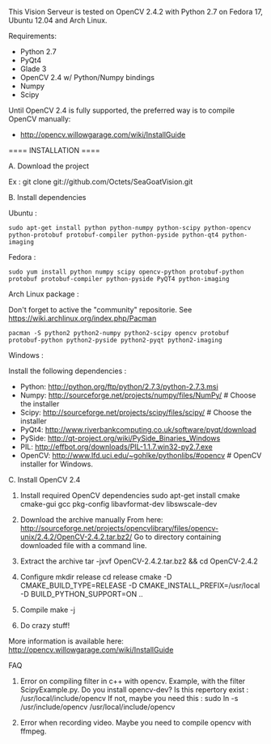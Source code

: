 This Vision Serveur is tested on OpenCV 2.4.2 with Python 2.7 on Fedora 17, Ubuntu 12.04 and Arch Linux.

Requirements:

 - Python 2.7
 - PyQt4
 - Glade 3
 - OpenCV 2.4 w/ Python/Numpy bindings
 - Numpy
 - Scipy

Until OpenCV 2.4 is fully supported, the preferred way is to compile OpenCV manually:
 - http://opencv.willowgarage.com/wiki/InstallGuide

==== INSTALLATION ====

A. Download the project

Ex :     git clone git://github.com/Octets/SeaGoatVision.git


B. Install dependencies

Ubuntu :

    sudo apt-get install python python-numpy python-scipy python-opencv python-protobuf protobuf-compiler python-pyside python-qt4 python-imaging

Fedora :

    sudo yum install python numpy scipy opencv-python protobuf-python protobuf protobuf-compiler python-pyside PyQT4 python-imaging

Arch Linux package :

Don't forget to active the "community" repositorie. See https://wiki.archlinux.org/index.php/Pacman

    pacman -S python2 python2-numpy python2-scipy opencv protobuf protobuf-python python2-pyside python2-pyqt python2-imaging

Windows :

Install the following dependencies :

 - Python: 	http://python.org/ftp/python/2.7.3/python-2.7.3.msi
 - Numpy: 	http://sourceforge.net/projects/numpy/files/NumPy/	# Choose the installer
 - Scipy:	http://sourceforge.net/projects/scipy/files/scipy/	# Choose the installer
 - PyQt4:	http://www.riverbankcomputing.co.uk/software/pyqt/download
 - PySide: 	http://qt-project.org/wiki/PySide_Binaries_Windows
 - PIL:		http://effbot.org/downloads/PIL-1.1.7.win32-py2.7.exe
 - OpenCV: 	http://www.lfd.uci.edu/~gohlke/pythonlibs/#opencv	# OpenCV installer for Windows.

C. Install OpenCV 2.4

1. Install required OpenCV dependencies
	sudo apt-get install cmake cmake-gui gcc pkg-config libavformat-dev libswscale-dev

2. Download the archive manually 
	From here: http://sourceforge.net/projects/opencvlibrary/files/opencv-unix/2.4.2/OpenCV-2.4.2.tar.bz2/
	Go to directory containing downloaded file with a command line.
 
3. Extract the archive
	tar -jxvf OpenCV-2.4.2.tar.bz2 && cd OpenCV-2.4.2

4. Configure
	mkdir release
	cd release
	cmake -D CMAKE_BUILD_TYPE=RELEASE -D CMAKE_INSTALL_PREFIX=/usr/local -D BUILD_PYTHON_SUPPORT=ON ..

5. Compile
	make -j

6. Do crazy stuff!

More information is available here: http://opencv.willowgarage.com/wiki/InstallGuide

FAQ

1. Error on compiling filter in c++ with opencv. Example, with the filter ScipyExample.py.
Do you install opencv-dev? Is this repertory exist : /usr/local/include/opencv
If not, maybe you need this : sudo ln -s /usr/include/opencv /usr/local/include/opencv

2. Error when recording video.
Maybe you need to compile opencv with ffmpeg.
